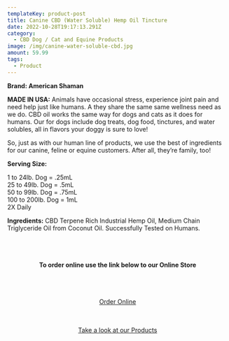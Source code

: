 ```yaml
---
templateKey: product-post
title: Canine CBD (Water Soluble) Hemp Oil Tincture
date: 2022-10-28T19:17:13.291Z
category:
  - CBD Dog / Cat and Equine Products
image: /img/canine-water-soluble-cbd.jpg
amount: 59.99
tags:
  - Product
---
```

**Brand: American Shaman**

**MADE IN USA:** Animals have occasional stress, experience joint pain and need help just like humans.  A they share the same same wellness need as we do. CBD oil works the same way for dogs and cats as it does for humans. Our [](https://cbdamericanshaman.com/cbd-oils) for dogs include dog treats, dog food, tinctures, and water solubles, all in flavors your doggy is sure to love!

So, just as with our human line of products, we use the best of ingredients for our canine, feline or equine customers. After all, they’re family, too!

**Serving Size:** 

1 to 24lb. Dog = .25mL\
25 to 49lb. Dog = .5mL\
50 to 99lb. Dog = .75mL\
100 to 200lb. Dog = 1mL\
2X Daily

**Ingredients:** CBD Terpene Rich Industrial Hemp Oil, Medium Chain Triglyceride Oil from Coconut Oil. Successfully Tested on Humans.

<br><br>

<Center>

#### **To order online use the link below to our Online Store**

<br><br>

<Center><a class="link-view-more-products" target="_blank" href="https://capitalcbd.shop/product/canine-cbd-water-soluble-hemp-oil-tincture/">Order Online</a></

<br><br><br>

<Center><a class="link-view-more-products" target="_blank" href="https://capitalamericanshaman.com/products">Take a look at our Products</a></Center>

<br><br>
